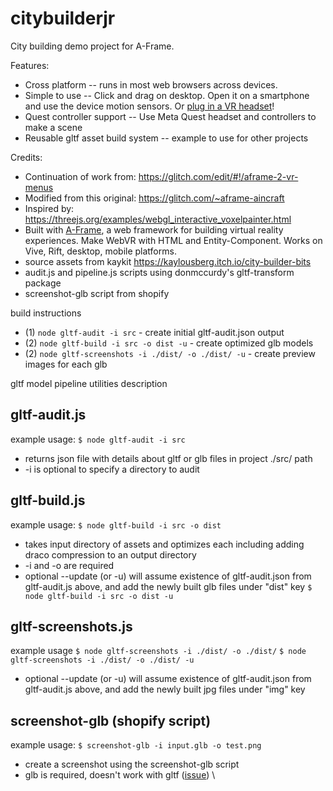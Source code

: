 # citybuilderjr

City building demo project for A-Frame.

Features:
* Cross platform -- runs in most web browsers across devices.
* Simple to use -- Click and drag on desktop. Open it on a smartphone and use the device motion sensors. Or [plug in a VR headset](https://immersiveweb.dev/)!
* Quest controller support -- Use Meta Quest headset and controllers to make a scene
* Reusable gltf asset build system -- example to use for other projects

Credits:
* Continuation of work from: https://glitch.com/edit/#!/aframe-2-vr-menus
* Modified from this original: https://glitch.com/~aframe-aincraft
* Inspired by: https://threejs.org/examples/webgl_interactive_voxelpainter.html
* Built with [A-Frame](https://aframe.io), a web framework for building virtual reality experiences. Make WebVR with HTML and Entity-Component. Works on Vive, Rift, desktop, mobile platforms.
* source assets from kaykit https://kaylousberg.itch.io/city-builder-bits
* audit.js and pipeline.js scripts using donmccurdy's gltf-transform package
* screenshot-glb script from shopify

build instructions
* (1) `node gltf-audit -i src` - create initial gltf-audit.json output
* (2) `node gltf-build -i src -o dist -u` - create optimized glb models
* (2) `node gltf-screenshots -i ./dist/ -o ./dist/ -u` - create preview images for each glb

gltf model pipeline utilities description

## gltf-audit.js
example usage:
`$ node gltf-audit -i src`
* returns json file with details about gltf or glb files in project ./src/ path
* -i is optional to specify a directory to audit

## gltf-build.js
example usage:
`$ node gltf-build -i src -o dist`
* takes input directory of assets and optimizes each including adding draco compression to an output directory
* -i and -o are required
* optional --update (or -u) will assume existence of gltf-audit.json from gltf-audit.js above, and add the newly built glb files under "dist" key
`$ node gltf-build -i src -o dist -u`

## gltf-screenshots.js
example usage
`$ node gltf-screenshots -i ./dist/ -o ./dist/`
`$ node gltf-screenshots -i ./dist/ -o ./dist/ -u`
* optional --update (or -u) will assume existence of gltf-audit.json from gltf-audit.js above, and add the newly built jpg files under "img" key

## screenshot-glb (shopify script)
example usage:
`$ screenshot-glb -i input.glb -o test.png`
* create a screenshot using the screenshot-glb script
* glb is required, doesn't work with gltf ([issue](https://github.com/Shopify/screenshot-glb/issues/98))
\